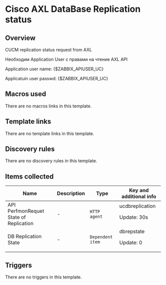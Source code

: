 # Cisco AXL DataBase Replication status

## Overview

CUCM replication status request from AXL


 


Необходим Application User с правами на чтение AXL API


Application user name: {$ZABBIX\_APIUSER\_UC}


Applicatuin user passwd: {$ZABBIX\_APIUSER\_UC}



## Macros used

There are no macros links in this template.

## Template links

There are no template links in this template.

## Discovery rules

There are no discovery rules in this template.

## Items collected

|Name|Description|Type|Key and additional info|
|----|-----------|----|----|
|API PerfmonRequet State of Replication|<p>-</p>|`HTTP agent`|ucdbreplication<p>Update: 30s</p>|
|DB Replication State|<p>-</p>|`Dependent item`|dbrepstate<p>Update: 0</p>|


## Triggers

There are no triggers in this template.

